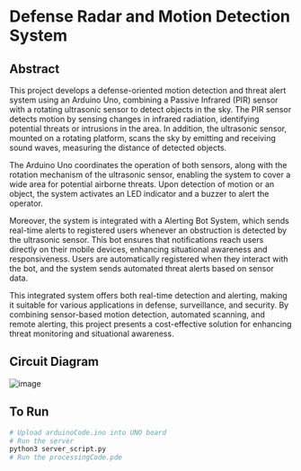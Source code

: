 # Defense Radar and Motion Detection System

## Abstract
This project develops a defense-oriented motion detection and threat alert system using an Arduino Uno, combining a Passive Infrared (PIR) sensor with a rotating ultrasonic sensor to detect objects in the sky. The PIR sensor detects motion by sensing changes in infrared radiation, identifying potential threats or intrusions in the area. In addition, the ultrasonic sensor, mounted on a rotating platform, scans the sky by emitting and receiving sound waves, measuring the distance of detected objects.

The Arduino Uno coordinates the operation of both sensors, along with the rotation mechanism of the ultrasonic sensor, enabling the system to cover a wide area for potential airborne threats. Upon detection of motion or an object, the system activates an LED indicator and a buzzer to alert the operator. 

Moreover, the system is integrated with a Alerting Bot System, which sends real-time alerts to registered users whenever an obstruction is detected by the ultrasonic sensor. This bot ensures that notifications reach users directly on their mobile devices, enhancing situational awareness and responsiveness. Users are automatically registered when they interact with the bot, and the system sends automated threat alerts based on sensor data.

This integrated system offers both real-time detection and alerting, making it suitable for various applications in defense, surveillance, and security. By combining sensor-based motion detection, automated scanning, and remote alerting, this project presents a cost-effective solution for enhancing threat monitoring and situational awareness.

## Circuit Diagram
![image](https://github.com/user-attachments/assets/810b1bde-a98f-444a-baea-ed1dd7c43c8c)


## To Run
```sh
# Upload arduinoCode.ino into UNO board
# Run the server
python3 server_script.py
# Run the processingCode.pde
```
